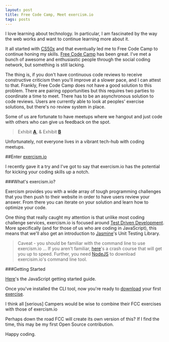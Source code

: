 ```yaml
---
layout: post
title: Free Code Camp, Meet exercism.io
tags: posts
---
```


I love learning about technology. In particular, I am fascinated by the way the web works and want to continue learning more about it.

It all started with [CS50x](https://www.edx.org/course/introduction-computer-science-harvardx-cs50x) and that eventually led me to Free Code Camp to continue honing my skills. [Free Code Camp](http://www.freecodecamp.com/) has been great. I've met a bunch of awesome and enthusiastic people through the social coding network, but something is still lacking.

The thing is, if you don't have continuous code reviews to receive constructive criticism then you'll improve at a slower pace, and I can attest to that. Frankly, Free Code Camp does not have a good solution to this problem. There are pairing opportunities but this requires two parties to coordinate a time to meet. There has to be an asynchronous solution to code reviews. Users are currently able to look at peoples' exercise solutions, but there's no review system in place.

Some of us are fortunate to have meetups where we hangout and just code with others who can give us feedback on the spot. 

> Exhibit **[A](http://www.meetup.com/Coffee-Code/)**, & Exhibit **[B](http://nodeschool.io/index.html)**

Unfortunately, not everyone lives in a vibrant tech-hub with coding meetups. 

##Enter [exercism.io](http://exercism.io/)

I recently gave it a try and I've got to say that exercism.io has the potential for kicking your coding skills up a notch. 

###What's exercism.io?

Exercism provides you with a wide array of tough programming challenges that you then push to their website in order to have users review your answer. From there you can iterate on your solution and learn how to optimize your code. 

One thing that really caught my attention is that unlike most coding challenge services, exercism.io is focused around [Test Driven Development](https://en.wikipedia.org/wiki/Test-driven_development). More specifically (and for those of us who are coding in JavaScript), this means that we'll also get an introduction to [Jasmine](http://jasmine.github.io/)'s Unit Testing Library. 

> Caveat - you should be familiar with the command line to use exercism.io ... 
> If you aren't familiar, [here](http://cli.learncodethehardway.org/book/)'s a crash course that will get you up to speed.
> Further, you need [NodeJS](https://nodejs.org/en/) to download exercisim.io's command line tool.
 
###Getting Started

[Here](http://help.exercism.io/getting-started-with-javascript.html)'s the JavaScript getting started guide. 

Once you've installed the CLI tool, now you're ready to [download](http://exercism.io/languages/javascript) your first [exercise](http://exercism.io/exercises/javascript/hello-world/readme).


I think all [serious] Campers would be wise to combine their FCC exercises with those of exercism.io

Perhaps down the road FCC will create its own version of this? If I find the time, this may be my first Open Source contribution. 

Happy coding. 
